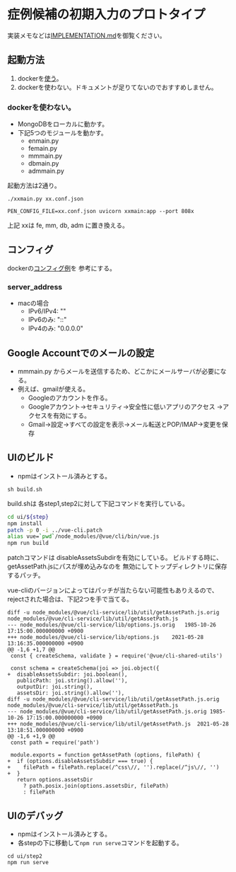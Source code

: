 症例候補の初期入力のプロトタイプ
================================

実装メモなどは[IMPLEMENTATION.md](https://github.com/tanupoo/penguin/blob/main/IMPLEMENTATION.md)を御覧ください。

## 起動方法

1. dockerを[使う](https://github.com/tanupoo/penguin-docker)。
2. dockerを使わない。ドキュメントが足りてないのでおすすめしません。

### dockerを使わない。

- MongoDBをローカルに動かす。
- 下記5つのモジュールを動かす。
    + enmain.py
    + femain.py
    + mmmain.py
    + dbmain.py
    + admmain.py

起動方法は2通り。

```
./xxmain.py xx.conf.json
```

```
PEN_CONFIG_FILE=xx.conf.json uvicorn xxmain:app --port 808x 
```

上記 xxは fe, mm, db, adm に置き換える。

## コンフィグ

dockerの[コンフィグ例](https://github.com/tanupoo/penguin-docker)を
参考にする。

### server_address

- macの場合
    + IPv6/IPv4: ""
    + IPv6のみ: "::"
    + IPv4のみ: "0.0.0.0"

## Google Accountでのメールの設定

- mmmain.py からメールを送信するため、どこかにメールサーバが必要になる。
- 例えば、gmailが使える。
    + Googleのアカウントを作る。
    + Googleアカウント→セキュリティ→安全性に低いアプリのアクセス
        →アクセスを有効にする。
    + Gmail→設定→すべての設定を表示→メール転送とPOP/IMAP→変更を保存

## UIのビルド

- npmはインストール済みとする。

```
sh build.sh
```

build.shは 各step1,step2に対して下記コマンドを実行している。

```sh
cd ui/${step}
npm install
patch -p 0 -i ../vue-cli.patch
alias vue=`pwd`/node_modules/@vue/cli/bin/vue.js
npm run build
```

patchコマンドは disableAssetsSubdirを有効にしている。
ビルドする時に、getAssetPath.jsにパスが埋め込みなのを
無効にしてトップディレクトリに保存するパッチ。

vue-cliのバージョンによってはパッチが当たらない可能性もありえるので、
rejectされた場合は、下記2つを手で当てる。

```
diff -u node_modules/@vue/cli-service/lib/util/getAssetPath.js.orig node_modules/@vue/cli-service/lib/util/getAssetPath.js 
--- node_modules/@vue/cli-service/lib/options.js.orig	1985-10-26 17:15:00.000000000 +0900
+++ node_modules/@vue/cli-service/lib/options.js	2021-05-28 13:16:35.000000000 +0900
@@ -1,6 +1,7 @@
 const { createSchema, validate } = require('@vue/cli-shared-utils')
 
 const schema = createSchema(joi => joi.object({
+  disableAssetsSubdir: joi.boolean(),
   publicPath: joi.string().allow(''),
   outputDir: joi.string(),
   assetsDir: joi.string().allow(''),
diff -u node_modules/@vue/cli-service/lib/util/getAssetPath.js.orig node_modules/@vue/cli-service/lib/util/getAssetPath.js
--- node_modules/@vue/cli-service/lib/util/getAssetPath.js.orig	1985-10-26 17:15:00.000000000 +0900
+++ node_modules/@vue/cli-service/lib/util/getAssetPath.js	2021-05-28 13:18:51.000000000 +0900
@@ -1,6 +1,9 @@
 const path = require('path')
 
 module.exports = function getAssetPath (options, filePath) {
+  if (options.disableAssetsSubdir === true) {
+    filePath = filePath.replace(/^css\//, '').replace(/^js\//, '')
+  }
   return options.assetsDir
     ? path.posix.join(options.assetsDir, filePath)
     : filePath
```

## UIのデバッグ

- npmはインストール済みとする。
- 各stepの下に移動して`npm run serve`コマンドを起動する。

```
cd ui/step2
npm run serve
```

